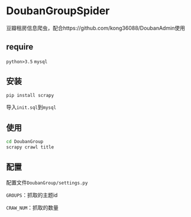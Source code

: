 # DoubanGroupSpider

豆瓣租房信息爬虫，配合https://github.com/kong36088/DoubanAdmin使用
## require

`python>3.5`
`mysql`

## 安装

```bash
pip install scrapy
```

导入`init.sql`到`mysql`

## 使用

```bash
cd DoubanGroup
scrapy crawl title
```

## 配置

配置文件`DoubanGroup/settings.py`

`GROUPS`：抓取的主题id

`CRAW_NUM`：抓取的数量
